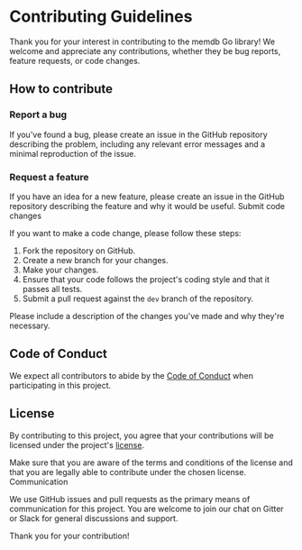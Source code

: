# Contributing Guidelines

Thank you for your interest in contributing to the memdb Go library! We welcome and appreciate any contributions, whether they be bug reports, feature requests, or code changes.

## How to contribute

### Report a bug

If you've found a bug, please create an issue in the GitHub repository describing the problem, including any relevant error messages and a minimal reproduction of the issue.

### Request a feature

If you have an idea for a new feature, please create an issue in the GitHub repository describing the feature and why it would be useful.
Submit code changes

If you want to make a code change, please follow these steps:

1. Fork the repository on GitHub.
2. Create a new branch for your changes.
3. Make your changes.
4. Ensure that your code follows the project's coding style and that it passes all tests.
5. Submit a pull request against the `dev` branch of the repository.

Please include a description of the changes you've made and why they're necessary.

## Code of Conduct

We expect all contributors to abide by the [Code of Conduct](CODE_OF_CONDUCT.md) when participating in this project.

## License

By contributing to this project, you agree that your contributions will be licensed under the project's [license](LICENSE).

Make sure that you are aware of the terms and conditions of the license and that you are legally able to contribute under the chosen license.
Communication

We use GitHub issues and pull requests as the primary means of communication for this project. You are welcome to join our chat on Gitter or Slack for general discussions and support.

Thank you for your contribution!
